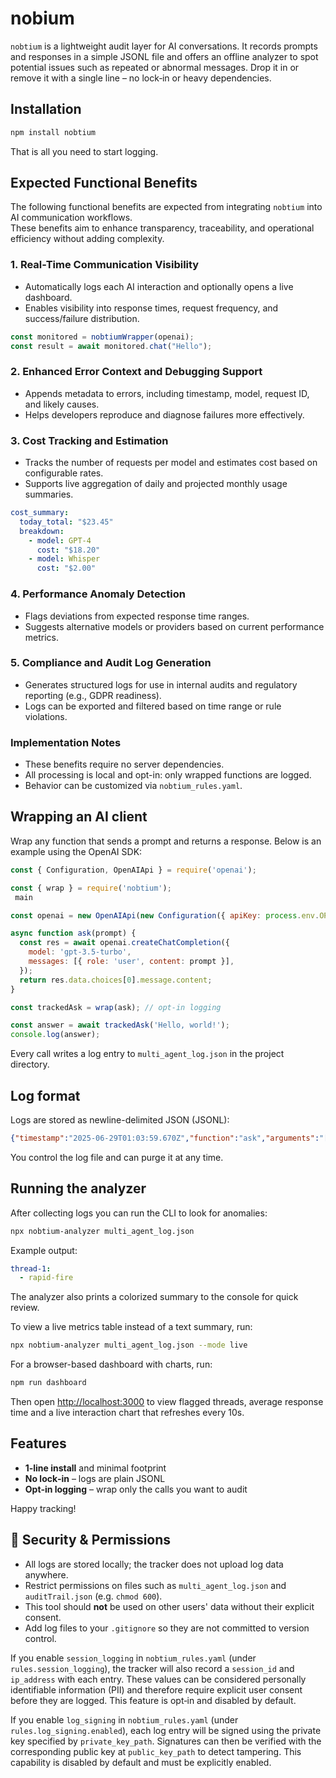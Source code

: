 # nobium

`nobtium` is a lightweight audit layer for AI conversations. It records prompts
and responses in a simple JSONL file and offers an offline analyzer to spot
potential issues such as repeated or abnormal messages. Drop it in or remove it
with a single line – no lock‑in or heavy dependencies.


## Installation

```bash
npm install nobtium
```

That is all you need to start logging.

## Expected Functional Benefits

The following functional benefits are expected from integrating `nobtium` into AI communication workflows.  
These benefits aim to enhance transparency, traceability, and operational efficiency without adding complexity.

### 1. Real-Time Communication Visibility

- Automatically logs each AI interaction and optionally opens a live dashboard.
- Enables visibility into response times, request frequency, and success/failure distribution.

```javascript
const monitored = nobtiumWrapper(openai);
const result = await monitored.chat("Hello");
```

### 2. Enhanced Error Context and Debugging Support

- Appends metadata to errors, including timestamp, model, request ID, and likely causes.
- Helps developers reproduce and diagnose failures more effectively.

### 3. Cost Tracking and Estimation

- Tracks the number of requests per model and estimates cost based on configurable rates.
- Supports live aggregation of daily and projected monthly usage summaries.

```yaml
cost_summary:
  today_total: "$23.45"
  breakdown:
    - model: GPT-4
      cost: "$18.20"
    - model: Whisper
      cost: "$2.00"
```

### 4. Performance Anomaly Detection

- Flags deviations from expected response time ranges.
- Suggests alternative models or providers based on current performance metrics.

### 5. Compliance and Audit Log Generation

- Generates structured logs for use in internal audits and regulatory reporting (e.g., GDPR readiness).
- Logs can be exported and filtered based on time range or rule violations.

### Implementation Notes

- These benefits require no server dependencies.
- All processing is local and opt-in: only wrapped functions are logged.
- Behavior can be customized via `nobtium_rules.yaml`.

## Wrapping an AI client

Wrap any function that sends a prompt and returns a response. Below is an
example using the OpenAI SDK:

```js
const { Configuration, OpenAIApi } = require('openai');

const { wrap } = require('nobtium');
 main

const openai = new OpenAIApi(new Configuration({ apiKey: process.env.OPENAI_KEY }));

async function ask(prompt) {
  const res = await openai.createChatCompletion({
    model: 'gpt-3.5-turbo',
    messages: [{ role: 'user', content: prompt }],
  });
  return res.data.choices[0].message.content;
}

const trackedAsk = wrap(ask); // opt‑in logging

const answer = await trackedAsk('Hello, world!');
console.log(answer);
```

Every call writes a log entry to `multi_agent_log.json` in the project directory.

## Log format

Logs are stored as newline-delimited JSON (JSONL):

```json
{"timestamp":"2025-06-29T01:03:59.670Z","function":"ask","arguments":"[\"Hello AI\"]","result":"\"Echo: Hello AI\""}
```

You control the log file and can purge it at any time.

## Running the analyzer

After collecting logs you can run the CLI to look for anomalies:

```bash
npx nobtium-analyzer multi_agent_log.json
```

Example output:

```yaml
thread-1:
  - rapid-fire
```

The analyzer also prints a colorized summary to the console for quick review.

To view a live metrics table instead of a text summary, run:

```bash
npx nobtium-analyzer multi_agent_log.json --mode live
```

For a browser-based dashboard with charts, run:

```bash
npm run dashboard
```

Then open [http://localhost:3000](http://localhost:3000) to view flagged threads,
average response time and a live interaction chart that refreshes every 10s.

## Features

- **1‑line install** and minimal footprint
- **No lock‑in** – logs are plain JSONL
- **Opt‑in logging** – wrap only the calls you want to audit

Happy tracking!

## 🔐 Security & Permissions

- All logs are stored locally; the tracker does not upload log data anywhere.
- Restrict permissions on files such as `multi_agent_log.json` and `auditTrail.json` (e.g. `chmod 600`).
- This tool should **not** be used on other users' data without their explicit consent.
- Add log files to your `.gitignore` so they are not committed to version control.

If you enable `session_logging` in `nobtium_rules.yaml` (under `rules.session_logging`),
the tracker will also record a `session_id` and `ip_address` with each entry.
These values can be considered personally identifiable information (PII) and
therefore require explicit user consent before they are logged. This feature is
opt‑in and disabled by default.

If you enable `log_signing` in `nobtium_rules.yaml` (under `rules.log_signing.enabled`),
each log entry will be signed using the private key specified by
`private_key_path`. Signatures can then be verified with the corresponding
public key at `public_key_path` to detect tampering. This capability is
disabled by default and must be explicitly enabled.

